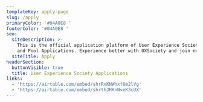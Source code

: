 ```yaml
---
templateKey: apply-page
slug: /apply
primaryColor: '#04A0E8 '
footerColor: '#04A0E8 '
seo:
  siteDescription: >-
    This is the official application platform of User Experience Society for AVP
    and Pool Applications. Experience better with UXSociety and join now!
  siteTitle: Apply
headerSection:
  buttonVisible: true
  title: User Experience Society Applications
links:
  - 'https://airtable.com/embed/shrRxKNWhxf8m2lVg'
  - 'https://airtable.com/embed/shrthJHKnNveK3cUX'
---
```


